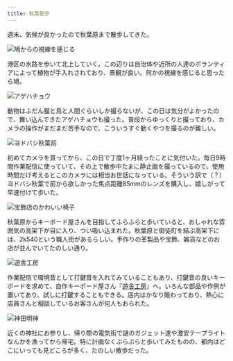 ```yaml
---
title: 秋葉散歩
---
```

週末、気候が良かったので秋葉原まで散歩してきた。

![](https://lh4.googleusercontent.com/o1nzerhkAZ-9UShFCKJ-olbmVLPZka2Nb2E1qbsovTrwq4IKE7CB9pgyEcXwtAlWe_K3O2hK2IHU6zZcfgFo8RpYh7cDpc4zf29Y0ckhqEuf-73Z4exALQCetczq4lEAc1uQhr0noN-UR7Hjn_5xN1Us4q9KLNZJpmPynf6SeR8kl3tIYRcMs_3FaJdVjw "鳩からの視線を感じる")

港区の水路を歩いて北上していく。この辺りは自治体や近所の人達のボランティアによって植物が手入れされており、景観が良い。何かの視線を感じると思ったら鳩。

![](https://lh5.googleusercontent.com/K1QgakR9bJ6VgYJcgTKyLcdc8KMPm3X-dpBSEa8CVGplGiRZqE1WWwktHKzrbEZbE9tUJ_rZhKoohQj9NbBhA4QkUMzcQQQuunZ1ZaQzgwnR-HwhQjAKrts-VKqwlA5A0g5tYee7z6Tzvuc42zakblQPgto3lLSwixPkL7FPAoZHXqHHvAZLlDaJ7lp3uQ "アゲハチョウ")

動物はふだん猫と鳥と人間ぐらいしか撮らないが、この日は気分がよかったので、舞い込んできたアゲハチョウも撮った。普段からゆっくりと撮っており、カメラの操作がまだまだ苦手なので、こういうすぐ動くやつを撮るのが難しい。

![](https://lh6.googleusercontent.com/HZxvxd1ssWCKmPRCU8xD2wyf8Pg_N6mEKOlWn-XRbXgy593-ysnWEsos3pLxL1gTfAfiy1ACQolfjKjIY2wlF3SHzRiw6xpti8oiFMMMKbVP969Y9Qa5oC5I2fT17Gr1Mi4Mb28jbgGvxBFHhVqwFwJ0X1u2aUZ3E88wnaC9JDVWfagagskXHZJWHTxugQ "ヨドバシ秋葉前")

初めてカメラを買ってから、この日で丁度1ヶ月経ったことに気付いた。毎日9時間作業配信に使っていて、その上で散歩中たまに静止画を撮っているので、使用時間だけ考えるとこのカメラには相当お世話になっている。そういう訳で（？）ヨドバシ秋葉で前から欲しかった焦点距離85mmのレンズを購入し、嬉しがって早速付けて歩いた。

![](https://lh3.googleusercontent.com/z3Aw9bA2E2zYs6fakhAsapvccoqxVWkqfJqUvYLtQRHAex-34-QYbTMr9NkglHIoCdeUIYJLdUd0nFLpGFElkFxASrJjaFcc6wJrrhFZr_gqLw6kG3AzgGQBRKocnb60y7xRt9-vdNmhdDfsKn4w9Wo_Ehu1GWaVvB4eURCWsQoOfiSmXWVA7Pah-8mrdw "宝飾店のかわいい椅子")

秋葉原からキーボード屋さんを目指してふらふらと歩いていると、おしゃれな雰囲気の高架下が目に入り、つい吸い込まれた。秋葉原と御徒町を結ぶ高架下には、2k540という職人街があるらしい。手作りの革製品や宝飾、雑貨などのお店が並んでいてたのしい通り。

![](https://lh3.googleusercontent.com/Mhl8AR9HMvqsev5fgTls1fIVv1nTwqdG_Y86E6P9XO69F9QKfdG1soK6BSi-JYEgIrTz4FanV0rxYNjade26e9EC18pKE92DlC_wGaFU8Un4F-1YagFBMOyFaWKUN9v1UNU5zJn10ZVi_u36Dt8dpOEAs9BnUFbkEM51CxStEVtVq5sZcRjc20hwXaP6CA "遊舎工房")

作業配信で環境音として打鍵音を入れてみていることもあり、打鍵音の良いキーボードを求めて、自作キーボード屋さん『[遊舎工房](https://yushakobo.jp/)』へ。いろんな部品や作例が置いてあり、試しに打鍵することもできる。店内はかなり賑わっており、熱心に店員さんと相談しているお客さんが何人もおられた。

![](https://lh3.googleusercontent.com/egAksqbvr8coQgC-pqhVLDlt6Aey7KG7bapqemFy4t0A57ThBPPTmCVTCFdz7evC05y6NAuMRiSsNrQOr855g3ivx50Lx6iR2aIOaOOzEAGRC8rbcrb8d6oyrinnqQo73NJ5bnaL09nsy5yMVUsncZNOEZ6KKKQKWfplH1FOcVje47JCuGxJqgAjLX1RXQ "神田明神")

近くの神社にお参りし、帰り際の電気街で謎のガジェット達や激安テープライトなんかを漁ってから帰宅。特に計画なくぶらぶらと歩いてみたものの、都内はどこにいっても見どころが多く、たのしい散歩だった。
